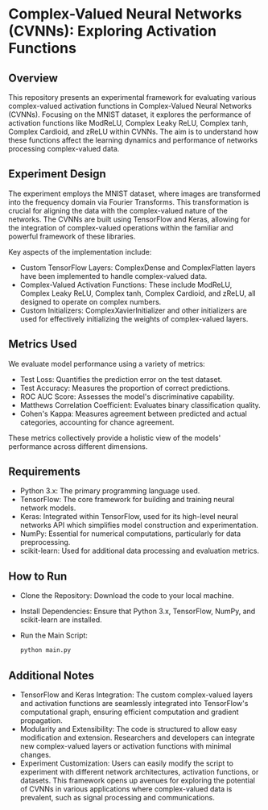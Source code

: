 # Complex-Valued Neural Networks (CVNNs): Exploring Activation Functions

## Overview
This repository presents an experimental framework for evaluating various complex-valued activation functions in Complex-Valued Neural Networks (CVNNs). Focusing on the MNIST dataset, it explores the performance of activation functions like ModReLU, Complex Leaky ReLU, Complex tanh, Complex Cardioid, and zReLU within CVNNs. The aim is to understand how these functions affect the learning dynamics and performance of networks processing complex-valued data.

## Experiment Design
The experiment employs the MNIST dataset, where images are transformed into the frequency domain via Fourier Transforms. This transformation is crucial for aligning the data with the complex-valued nature of the networks. The CVNNs are built using TensorFlow and Keras, allowing for the integration of complex-valued operations within the familiar and powerful framework of these libraries.

Key aspects of the implementation include:
- Custom TensorFlow Layers: ComplexDense and ComplexFlatten layers have been implemented to handle complex-valued data.
- Complex-Valued Activation Functions: These include ModReLU, Complex Leaky ReLU, Complex tanh, Complex Cardioid, and zReLU, all designed to operate on complex numbers.
- Custom Initializers: ComplexXavierInitializer and other initializers are used for effectively initializing the weights of complex-valued layers.

## Metrics Used
We evaluate model performance using a variety of metrics:
- Test Loss: Quantifies the prediction error on the test dataset.
- Test Accuracy: Measures the proportion of correct predictions.
- ROC AUC Score: Assesses the model's discriminative capability.
- Matthews Correlation Coefficient: Evaluates binary classification quality.
- Cohen's Kappa: Measures agreement between predicted and actual categories, accounting for chance agreement.

These metrics collectively provide a holistic view of the models' performance across different dimensions.

## Requirements
- Python 3.x: The primary programming language used.
- TensorFlow: The core framework for building and training neural network models.
- Keras: Integrated within TensorFlow, used for its high-level neural networks API which simplifies model construction and experimentation.
- NumPy: Essential for numerical computations, particularly for data preprocessing.
- scikit-learn: Used for additional data processing and evaluation metrics.

## How to Run
- Clone the Repository: Download the code to your local machine.
- Install Dependencies: Ensure that Python 3.x, TensorFlow, NumPy, and scikit-learn are installed.
- Run the Main Script:

   ```bash
   python main.py
   ```


## Additional Notes
* TensorFlow and Keras Integration: The custom complex-valued layers and activation functions are seamlessly integrated into TensorFlow's computational graph, ensuring efficient computation and gradient propagation.
* Modularity and Extensibility: The code is structured to allow easy modification and extension. Researchers and developers can integrate new complex-valued layers or activation functions with minimal changes.
* Experiment Customization: Users can easily modify the script to experiment with different network architectures, activation functions, or datasets.
This framework opens up avenues for exploring the potential of CVNNs in various applications where complex-valued data is prevalent, such as signal processing and communications.
